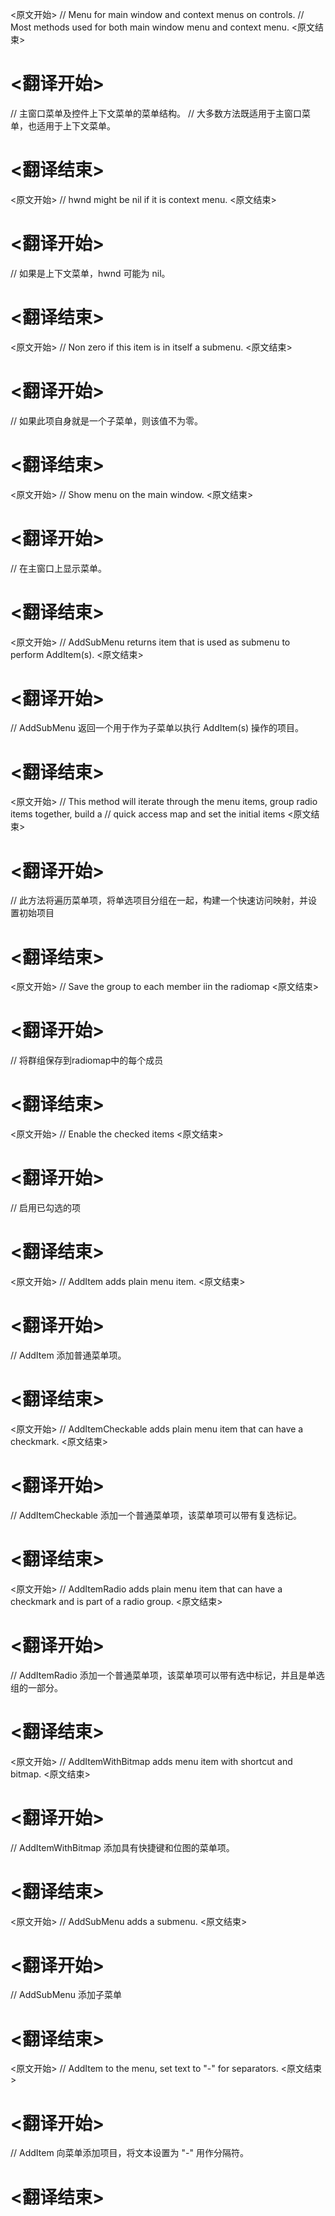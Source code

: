 
<原文开始>
// Menu for main window and context menus on controls.
// Most methods used for both main window menu and context menu.
<原文结束>

# <翻译开始>
// 主窗口菜单及控件上下文菜单的菜单结构。
// 大多数方法既适用于主窗口菜单，也适用于上下文菜单。
# <翻译结束>


<原文开始>
// hwnd might be nil if it is context menu.
<原文结束>

# <翻译开始>
// 如果是上下文菜单，hwnd 可能为 nil。
# <翻译结束>


<原文开始>
// Non zero if this item is in itself a submenu.
<原文结束>

# <翻译开始>
// 如果此项自身就是一个子菜单，则该值不为零。
# <翻译结束>


<原文开始>
// Show menu on the main window.
<原文结束>

# <翻译开始>
// 在主窗口上显示菜单。
# <翻译结束>


<原文开始>
// AddSubMenu returns item that is used as submenu to perform AddItem(s).
<原文结束>

# <翻译开始>
// AddSubMenu 返回一个用于作为子菜单以执行 AddItem(s) 操作的项目。
# <翻译结束>


<原文开始>
// This method will iterate through the menu items, group radio items together, build a
// quick access map and set the initial items
<原文结束>

# <翻译开始>
// 此方法将遍历菜单项，将单选项目分组在一起，构建一个快速访问映射，并设置初始项目
# <翻译结束>


<原文开始>
// Save the group to each member iin the radiomap
<原文结束>

# <翻译开始>
// 将群组保存到radiomap中的每个成员
# <翻译结束>


<原文开始>
// Enable the checked items
<原文结束>

# <翻译开始>
// 启用已勾选的项
# <翻译结束>


<原文开始>
// AddItem adds plain menu item.
<原文结束>

# <翻译开始>
// AddItem 添加普通菜单项。
# <翻译结束>


<原文开始>
// AddItemCheckable adds plain menu item that can have a checkmark.
<原文结束>

# <翻译开始>
// AddItemCheckable 添加一个普通菜单项，该菜单项可以带有复选标记。
# <翻译结束>


<原文开始>
// AddItemRadio adds plain menu item that can have a checkmark and is part of a radio group.
<原文结束>

# <翻译开始>
// AddItemRadio 添加一个普通菜单项，该菜单项可以带有选中标记，并且是单选组的一部分。
# <翻译结束>


<原文开始>
// AddItemWithBitmap adds menu item with shortcut and bitmap.
<原文结束>

# <翻译开始>
// AddItemWithBitmap 添加具有快捷键和位图的菜单项。
# <翻译结束>


<原文开始>
// AddSubMenu adds a submenu.
<原文结束>

# <翻译开始>
// AddSubMenu 添加子菜单
# <翻译结束>


<原文开始>
// AddItem to the menu, set text to "-" for separators.
<原文结束>

# <翻译开始>
// AddItem 向菜单添加项目，将文本设置为 "-" 用作分隔符。
# <翻译结束>

